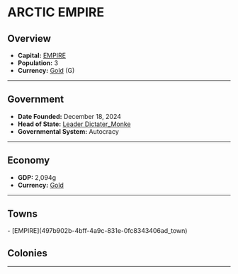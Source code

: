 <!--UNDEDITED FILE, remove this entire line if this file has been edited!-->
# <!--NAME-->ARCTIC EMPIRE<!--NAME-->

## Overview

- **Capital:** <!--CAPITAL_LINK-->[EMPIRE](497b902b-4bff-4a9c-831e-0fc8343406ad_town)<!--CAPITAL_LINK-->
- **Population:** <!--POPULATION-->3<!--POPULATION-->
- **Currency:** <!--CURRENCY_LINK-->[Gold](Gold_currency)<!--CURRENCY_LINK--> (<!--CURRENCY_ABV-->G<!--CURRENCY_ABV-->)

---

## Government

- **Date Founded:** <!--FOUNDED-->December 18, 2024<!--FOUNDED-->
- **Head of State:** <!--LEADER_TITLE_LINK-->[Leader Dictater_Monke](Dictater_Monke_user)<!--LEADER_TITLE_LINK-->
- **Governmental System:** <!--GOVERNMENT-->Autocracy<!--GOVERNMENT-->

---

## Economy

- **GDP:** <!--GDP-->2,094g<!--GDP-->
- **Currency:** <!--CURRENCY_LINK-->[Gold](Gold_currency)<!--CURRENCY_LINK-->

---

## Towns

<!--TOWNS-->- [EMPIRE](497b902b-4bff-4a9c-831e-0fc8343406ad_town)<!--TOWNS-->

## Colonies

<!--COLONIES--><!--COLONIES-->

---